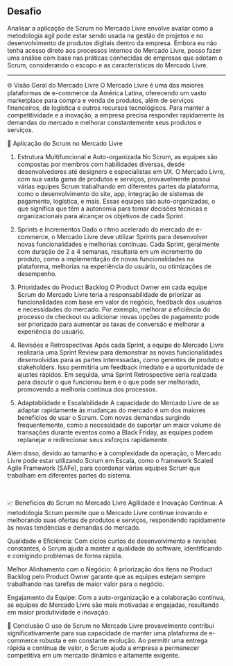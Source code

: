 
## Desafio 


<p>

Analisar a aplicação de Scrum no Mercado Livre envolve avaliar como a metodologia ágil pode estar sendo usada na gestão de projetos e no desenvolvimento de produtos digitais dentro da empresa. Embora eu não tenha acesso direto aos processos internos do Mercado Livre, posso fazer uma análise com base nas práticas conhecidas de empresas que adotam o Scrum, considerando o escopo e as características do Mercado Livre.


</p>

------------------------------

🌐 Visão Geral do Mercado Livre
O Mercado Livre é uma das maiores plataformas de e-commerce da América Latina, oferecendo um vasto marketplace para compra e venda de produtos, além de serviços financeiros, de logística e outros recursos tecnológicos. Para manter a competitividade e a inovação, a empresa precisa responder rapidamente às demandas do mercado e melhorar constantemente seus produtos e serviços.

🚀 Aplicação do Scrum no Mercado Livre
1. Estrutura Multifuncional e Auto-organizada
No Scrum, as equipes são compostas por membros com habilidades diversas, desde desenvolvedores até designers e especialistas em UX. O Mercado Livre, com sua vasta gama de produtos e serviços, provavelmente possui várias equipes Scrum trabalhando em diferentes partes da plataforma, como o desenvolvimento do site, app, integração de sistemas de pagamento, logística, e mais. Essas equipes são auto-organizadas, o que significa que têm a autonomia para tomar decisões técnicas e organizacionais para alcançar os objetivos de cada Sprint.

2. Sprints e Incrementos
Dado o ritmo acelerado do mercado de e-commerce, o Mercado Livre deve utilizar Sprints para desenvolver novas funcionalidades e melhorias contínuas. Cada Sprint, geralmente com duração de 2 a 4 semanas, resultaria em um incremento do produto, como a implementação de novas funcionalidades na plataforma, melhorias na experiência do usuário, ou otimizações de desempenho.

3. Prioridades do Product Backlog
O Product Owner em cada equipe Scrum do Mercado Livre teria a responsabilidade de priorizar as funcionalidades com base em valor de negócio, feedback dos usuários e necessidades do mercado. Por exemplo, melhorar a eficiência do processo de checkout ou adicionar novas opções de pagamento pode ser priorizado para aumentar as taxas de conversão e melhorar a experiência do usuário.

4. Revisões e Retrospectivas
Após cada Sprint, a equipe do Mercado Livre realizaria uma Sprint Review para demonstrar as novas funcionalidades desenvolvidas para as partes interessadas, como gerentes de produto e stakeholders. Isso permitiria um feedback imediato e a oportunidade de ajustes rápidos. Em seguida, uma Sprint Retrospective seria realizada para discutir o que funcionou bem e o que pode ser melhorado, promovendo a melhoria contínua dos processos.

5. Adaptabilidade e Escalabilidade
A capacidade do Mercado Livre de se adaptar rapidamente às mudanças do mercado é um dos maiores benefícios de usar o Scrum. Com novas demandas surgindo frequentemente, como a necessidade de suportar um maior volume de transações durante eventos como a Black Friday, as equipes podem replanejar e redirecionar seus esforços rapidamente.

Além disso, devido ao tamanho e à complexidade da operação, o Mercado Livre pode estar utilizando Scrum em Escala, como o framework Scaled Agile Framework (SAFe), para coordenar várias equipes Scrum que trabalham em diferentes partes do sistema.

<br>

📈 Benefícios do Scrum no Mercado Livre
Agilidade e Inovação Contínua: A metodologia Scrum permite que o Mercado Livre continue inovando e melhorando suas ofertas de produtos e serviços, respondendo rapidamente às novas tendências e demandas do mercado.

Qualidade e Eficiência: Com ciclos curtos de desenvolvimento e revisões constantes, o Scrum ajuda a manter a qualidade do software, identificando e corrigindo problemas de forma rápida.

Melhor Alinhamento com o Negócio: A priorização dos itens no Product Backlog pelo Product Owner garante que as equipes estejam sempre trabalhando nas tarefas de maior valor para o negócio.

Engajamento da Equipe: Com a auto-organização e a colaboração contínua, as equipes do Mercado Livre são mais motivadas e engajadas, resultando em maior produtividade e inovação.

🌟 Conclusão
O uso de Scrum no Mercado Livre provavelmente contribui significativamente para sua capacidade de manter uma plataforma de e-commerce robusta e em constante evolução. Ao permitir uma entrega rápida e contínua de valor, o Scrum ajuda a empresa a permanecer competitiva em um mercado dinâmico e altamente exigente.